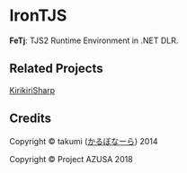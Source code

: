 # IronTJS

**FeTj**: TJS2 Runtime Environment in .NET DLR.

## Related Projects
[KirikiriSharp](https://github.com/Project-AZUSA/KirikiriSharp)

## Credits
Copyright © takumi ([かるぼなーら](https://github.com/calbonaler)) 2014

Copyright © Project AZUSA 2018
